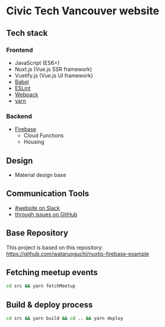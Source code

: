 # Civic Tech Vancouver website

## Tech stack
### Frontend
- JavaScript (ES6+)
- Nuxt.js (Vue.js SSR framework)
- Vuetify.js (Vue.js UI framework)
- [Babel](https://babeljs.io/)
- [ESLint](https://eslint.org/)
- [Webpack](https://webpack.js.org/)
- [yarn](https://yarnpkg.com/)

### Backend
- [Firebase](https://firebase.google.com/)
  - Cloud Functions
  - Housing

## Design
- Material design base

## Communication Tools
- [#website on Slack](http://slack.civictechvancouver.ca/)
- [through issues on GitHub](https://github.com/CivicTechVancouver/civictechvancouver.ca/issues)

## Base Repository
This project is based on this repository: https://github.com/wataruoguchi/nuxtjs-firebase-example

## Fetching meetup events
```bash
cd src && yarn fetchMeetup
```

## Build & deploy process
```bash
cd src && yarn build && cd .. && yarn deploy
```
